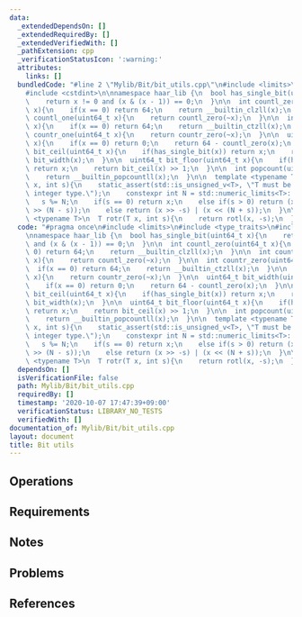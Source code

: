```yaml
---
data:
  _extendedDependsOn: []
  _extendedRequiredBy: []
  _extendedVerifiedWith: []
  _pathExtension: cpp
  _verificationStatusIcon: ':warning:'
  attributes:
    links: []
  bundledCode: "#line 2 \"Mylib/Bit/bit_utils.cpp\"\n#include <limits>\n#include <type_traits>\n\
    #include <cstdint>\n\nnamespace haar_lib {\n  bool has_single_bit(uint64_t x){\n\
    \    return x != 0 and (x & (x - 1)) == 0;\n  }\n\n  int countl_zero(uint64_t\
    \ x){\n    if(x == 0) return 64;\n    return __builtin_clzll(x);\n  }\n\n  int\
    \ countl_one(uint64_t x){\n    return countl_zero(~x);\n  }\n\n  int countr_zero(uint64_t\
    \ x){\n    if(x == 0) return 64;\n    return __builtin_ctzll(x);\n  }\n\n  int\
    \ countr_one(uint64_t x){\n    return countr_zero(~x);\n  }\n\n  uint64_t bit_width(uint64_t\
    \ x){\n    if(x == 0) return 0;\n    return 64 - countl_zero(x);\n  }\n\n  uint64_t\
    \ bit_ceil(uint64_t x){\n    if(has_single_bit(x)) return x;\n    return 1LL <<\
    \ bit_width(x);\n  }\n\n  uint64_t bit_floor(uint64_t x){\n    if(has_single_bit(x))\
    \ return x;\n    return bit_ceil(x) >> 1;\n  }\n\n  int popcount(uint64_t x){\n\
    \    return __builtin_popcountll(x);\n  }\n\n  template <typename T>\n  T rotl(T\
    \ x, int s){\n    static_assert(std::is_unsigned_v<T>, \"T must be an unsigned\
    \ integer type.\");\n    constexpr int N = std::numeric_limits<T>::digits;\n \
    \   s %= N;\n    if(s == 0) return x;\n    else if(s > 0) return (x << s) | (x\
    \ >> (N - s));\n    else return (x >> -s) | (x << (N + s));\n  }\n\n  template\
    \ <typename T>\n  T rotr(T x, int s){\n    return rotl(x, -s);\n  }\n}\n"
  code: "#pragma once\n#include <limits>\n#include <type_traits>\n#include <cstdint>\n\
    \nnamespace haar_lib {\n  bool has_single_bit(uint64_t x){\n    return x != 0\
    \ and (x & (x - 1)) == 0;\n  }\n\n  int countl_zero(uint64_t x){\n    if(x ==\
    \ 0) return 64;\n    return __builtin_clzll(x);\n  }\n\n  int countl_one(uint64_t\
    \ x){\n    return countl_zero(~x);\n  }\n\n  int countr_zero(uint64_t x){\n  \
    \  if(x == 0) return 64;\n    return __builtin_ctzll(x);\n  }\n\n  int countr_one(uint64_t\
    \ x){\n    return countr_zero(~x);\n  }\n\n  uint64_t bit_width(uint64_t x){\n\
    \    if(x == 0) return 0;\n    return 64 - countl_zero(x);\n  }\n\n  uint64_t\
    \ bit_ceil(uint64_t x){\n    if(has_single_bit(x)) return x;\n    return 1LL <<\
    \ bit_width(x);\n  }\n\n  uint64_t bit_floor(uint64_t x){\n    if(has_single_bit(x))\
    \ return x;\n    return bit_ceil(x) >> 1;\n  }\n\n  int popcount(uint64_t x){\n\
    \    return __builtin_popcountll(x);\n  }\n\n  template <typename T>\n  T rotl(T\
    \ x, int s){\n    static_assert(std::is_unsigned_v<T>, \"T must be an unsigned\
    \ integer type.\");\n    constexpr int N = std::numeric_limits<T>::digits;\n \
    \   s %= N;\n    if(s == 0) return x;\n    else if(s > 0) return (x << s) | (x\
    \ >> (N - s));\n    else return (x >> -s) | (x << (N + s));\n  }\n\n  template\
    \ <typename T>\n  T rotr(T x, int s){\n    return rotl(x, -s);\n  }\n}\n"
  dependsOn: []
  isVerificationFile: false
  path: Mylib/Bit/bit_utils.cpp
  requiredBy: []
  timestamp: '2020-10-07 17:47:39+09:00'
  verificationStatus: LIBRARY_NO_TESTS
  verifiedWith: []
documentation_of: Mylib/Bit/bit_utils.cpp
layout: document
title: Bit utils
---
```


## Operations

## Requirements

## Notes

## Problems

## References
